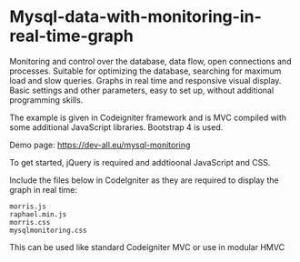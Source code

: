 # Mysql-data-with-monitoring-in-real-time-graph
Monitoring and control over the database, data flow, open connections and processes. Suitable for optimizing the database, searching for maximum load and slow queries. Graphs in real time and responsive visual display. Basic settings and other parameters, easy to set up, without additional programming skills.

The example is given in Codeigniter framework and is MVC compiled with some additional JavaScript libraries. Bootstrap 4 is used.

Demo page: https://dev-all.eu/mysql-monitoring

To get started, jQuery is required and addtioonal JavaScript and CSS.

Include the files below in CodeIgniter as they are required to display the graph in real time:

    morris.js
    raphael.min.js
    morris.css
    mysqlmonitoring.css


This can be used like standard Codeigniter MVC or use in modular HMVC
